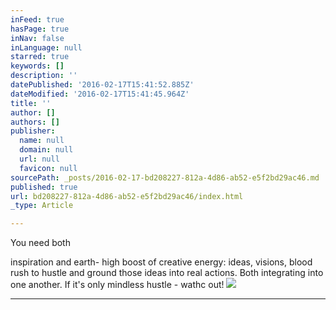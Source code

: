 ```yaml
---
inFeed: true
hasPage: true
inNav: false
inLanguage: null
starred: true
keywords: []
description: ''
datePublished: '2016-02-17T15:41:52.885Z'
dateModified: '2016-02-17T15:41:45.964Z'
title: ''
author: []
authors: []
publisher:
  name: null
  domain: null
  url: null
  favicon: null
sourcePath: _posts/2016-02-17-bd208227-812a-4d86-ab52-e5f2bd29ac46.md
published: true
url: bd208227-812a-4d86-ab52-e5f2bd29ac46/index.html
_type: Article

---
```

You need both 

inspiration and earth- high boost of creative energy: ideas, visions, blood rush to hustle and ground those ideas into real actions. Both integrating into one another. If it's only mindless hustle - wathc out!
![](https://the-grid-user-content.s3-us-west-2.amazonaws.com/2072df04-5043-4c41-a0f2-0a8624beef11.jpg)

****